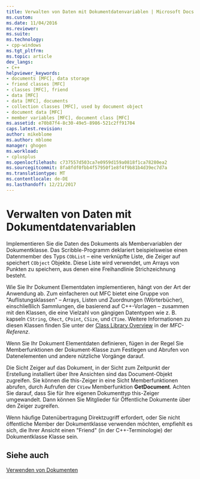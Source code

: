 ```yaml
---
title: Verwalten von Daten mit Dokumentdatenvariablen | Microsoft Docs
ms.custom: 
ms.date: 11/04/2016
ms.reviewer: 
ms.suite: 
ms.technology:
- cpp-windows
ms.tgt_pltfrm: 
ms.topic: article
dev_langs:
- C++
helpviewer_keywords:
- documents [MFC], data storage
- friend classes [MFC]
- classes [MFC], friend
- data [MFC]
- data [MFC], documents
- collection classes [MFC], used by document object
- document data [MFC]
- member variables [MFC], document class [MFC]
ms.assetid: e70b87f4-8c30-49e5-8986-521c2ff91704
caps.latest.revision: 
author: mikeblome
ms.author: mblome
manager: ghogen
ms.workload:
- cplusplus
ms.openlocfilehash: c737557d503ca7e0959d159a0818f1ca78280ea2
ms.sourcegitcommit: 8fa8fdf0fbb4f57950f1e8f4f9b81b4d39ec7d7a
ms.translationtype: MT
ms.contentlocale: de-DE
ms.lasthandoff: 12/21/2017
---
```

# <a name="managing-data-with-document-data-variables"></a>Verwalten von Daten mit Dokumentdatenvariablen
Implementieren Sie die Daten des Dokuments als Membervariablen der Dokumentklasse. Das Scribble-Programm deklariert beispielsweise einen Datenmember des Typs `CObList` – eine verknüpfte Liste, die Zeiger auf speichert `CObject` Objekte. Diese Liste wird verwendet, um Arrays von Punkten zu speichern, aus denen eine Freihandlinie Strichzeichnung besteht.  
  
 Wie Sie Ihr Dokument Elementdaten implementieren, hängt von der Art der Anwendung ab. Zum einfacheren out MFC bietet eine Gruppe von "Auflistungsklassen" – Arrays, Listen und Zuordnungen (Wörterbücher), einschließlich Sammlungen, die basierend auf C++-Vorlagen – zusammen mit den Klassen, die eine Vielzahl von gängigen Datentypen wie z. B. kapseln `CString`, `CRect`, `CPoint`, `CSize`, und `CTime`. Weitere Informationen zu diesen Klassen finden Sie unter der [Class Library Overview](../mfc/class-library-overview.md) in der *MFC-Referenz*.  
  
 Wenn Sie Ihr Dokument Elementdaten definieren, fügen in der Regel Sie Memberfunktionen der Dokument-Klasse zum Festlegen und Abrufen von Datenelementen und andere nützliche Vorgänge darauf.  
  
 Die Sicht Zeiger auf das Dokument, in der Sicht zum Zeitpunkt der Erstellung installiert über Ihre Ansichten sind das Document-Objekt zugreifen. Sie können die this-Zeiger in eine Sicht Memberfunktionen abrufen, durch Aufrufen der `CView` Memberfunktion **GetDocument**. Achten Sie darauf, dass Sie für Ihre eigenen Dokumenttyp this-Zeiger umgewandelt. Dann können Sie Mitglieder für Öffentliche Dokumente über den Zeiger zugreifen.  
  
 Wenn häufige Datenübertragung Direktzugriff erfordert, oder Sie nicht öffentliche Member der Dokumentklasse verwenden möchten, empfiehlt es sich, die Ihrer Ansicht einen "Friend" (in der C++-Terminologie) der Dokumentklasse Klasse sein.  
  
## <a name="see-also"></a>Siehe auch  
 [Verwenden von Dokumenten](../mfc/using-documents.md)

